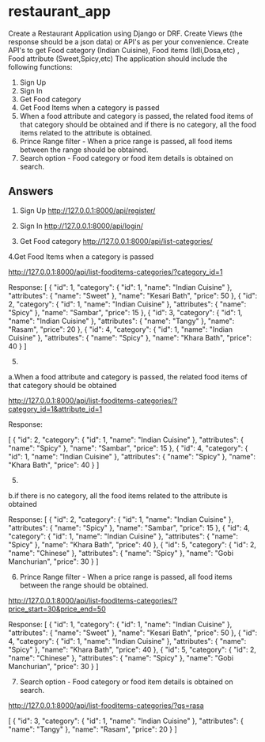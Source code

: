 # restaurant_app

Create a Restaurant Application using Django or DRF.
Create Views (the response should be a json data) or API's as per your convenience.
Create API's to get Food category (Indian Cuisine), Food items (Idli,Dosa,etc) , Food attribute
(Sweet,Spicy,etc)
The application should include the following functions:
1. Sign Up
2. Sign In
3. Get Food category
4. Get Food Items when a category is passed
5. When a food attribute and category is passed, the related food items of that category should be
obtained and
if there is no category, all the food items related to the attribute is obtained.
6. Prince Range filter - When a price range is passed, all food items between the range should be
obtained.
7. Search option - Food category or food item details is obtained on search.

## Answers
1. Sign Up
http://127.0.0.1:8000/api/register/

2. Sign In
http://127.0.0.1:8000/api/login/

3. Get Food category
http://127.0.0.1:8000/api/list-categories/

4.Get Food Items when a category is passed

http://127.0.0.1:8000/api/list-fooditems-categories/?category_id=1

Response:
[
    {
        "id": 1,
        "category": {
            "id": 1,
            "name": "Indian Cuisine"
        },
        "attributes": {
            "name": "Sweet"
        },
        "name": "Kesari Bath",
        "price": 50
    },
    {
        "id": 2,
        "category": {
            "id": 1,
            "name": "Indian Cuisine"
        },
        "attributes": {
            "name": "Spicy"
        },
        "name": "Sambar",
        "price": 15
    },
    {
        "id": 3,
        "category": {
            "id": 1,
            "name": "Indian Cuisine"
        },
        "attributes": {
            "name": "Tangy"
        },
        "name": "Rasam",
        "price": 20
    },
    {
        "id": 4,
        "category": {
            "id": 1,
            "name": "Indian Cuisine"
        },
        "attributes": {
            "name": "Spicy"
        },
        "name": "Khara Bath",
        "price": 40
    }
]

5.
a.When a food attribute and category is passed, the related food items of that category should be
obtained

http://127.0.0.1:8000/api/list-fooditems-categories/?category_id=1&attribute_id=1

Response:

[
    {
        "id": 2,
        "category": {
            "id": 1,
            "name": "Indian Cuisine"
        },
        "attributes": {
            "name": "Spicy"
        },
        "name": "Sambar",
        "price": 15
    },
    {
        "id": 4,
        "category": {
            "id": 1,
            "name": "Indian Cuisine"
        },
        "attributes": {
            "name": "Spicy"
        },
        "name": "Khara Bath",
        "price": 40
    }
]

5.
b.if there is no category, all the food items related to the attribute is obtained

Response:
[
    {
        "id": 2,
        "category": {
            "id": 1,
            "name": "Indian Cuisine"
        },
        "attributes": {
            "name": "Spicy"
        },
        "name": "Sambar",
        "price": 15
    },
    {
        "id": 4,
        "category": {
            "id": 1,
            "name": "Indian Cuisine"
        },
        "attributes": {
            "name": "Spicy"
        },
        "name": "Khara Bath",
        "price": 40
    },
    {
        "id": 5,
        "category": {
            "id": 2,
            "name": "Chinese"
        },
        "attributes": {
            "name": "Spicy"
        },
        "name": "Gobi Manchurian",
        "price": 30
    }
]

6. Prince Range filter - When a price range is passed, all food items between the range should be
obtained.

http://127.0.0.1:8000/api/list-fooditems-categories/?price_start=30&price_end=50

Response:
[
    {
        "id": 1,
        "category": {
            "id": 1,
            "name": "Indian Cuisine"
        },
        "attributes": {
            "name": "Sweet"
        },
        "name": "Kesari Bath",
        "price": 50
    },
    {
        "id": 4,
        "category": {
            "id": 1,
            "name": "Indian Cuisine"
        },
        "attributes": {
            "name": "Spicy"
        },
        "name": "Khara Bath",
        "price": 40
    },
    {
        "id": 5,
        "category": {
            "id": 2,
            "name": "Chinese"
        },
        "attributes": {
            "name": "Spicy"
        },
        "name": "Gobi Manchurian",
        "price": 30
    }
]

7. Search option - Food category or food item details is obtained on search.

http://127.0.0.1:8000/api/list-fooditems-categories/?qs=rasa

[
    {
        "id": 3,
        "category": {
            "id": 1,
            "name": "Indian Cuisine"
        },
        "attributes": {
            "name": "Tangy"
        },
        "name": "Rasam",
        "price": 20
    }
]
